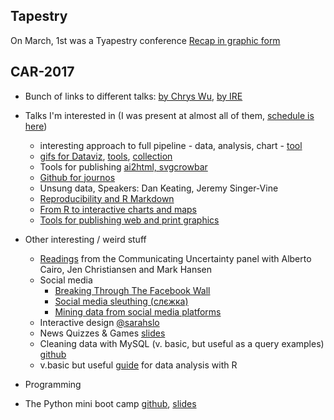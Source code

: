 ## Tapestry
On March, 1st was a Tyapestry conference
[Recap in graphic form](http://catherinemaddenrelay.com/blog/2017/3/6/tapestry-2017-recap)


## CAR-2017
* Bunch of links to different talks: [by Chrys Wu](http://blog.chryswu.com/2017/03/02/nicar17-slides-links-tutorials-nicar17/), [by IRE](https://ire.org/conferences/nicar2017/tipsheets-and-links/)
* Talks I'm interested in (I was present at almost all of them, [schedule is here](http://ire.org/conferences/nicar2017/schedule/))
  * interesting approach to full pipeline - data, analysis, chart - [tool](http://cjworkbench.org/)
  * [gifs for Dataviz](http://lenagroeger.com/datagifs/#/), [tools](https://github.com/lenagroeger/gifs), [collection](https://www.pinterest.com/jsvine/datagifs/)
  * Tools for publishing [ai2html, svgcrowbar](https://docs.google.com/presentation/d/1YSxRxrPTpCOyrYyJlyR_U33PuhZI2xYjCmISJp3KM3k/pub#slide=id.g1d0b3f77a7_0_0)
  * [Github for journos](https://github.com/hectorsector/nicar-17/blob/master/nicar.pdf) 
  * Unsung data, Speakers: Dan Keating, Jeremy Singer-Vine
  * [Reproducibility and R Markdown](https://andrewbtran.github.io/NICAR/2017/reproducibility-rmarkdown/creating_packages.html)
  * [From R to interactive charts and maps](http://paldhous.github.io/NICAR/2017/r-to-javascript.html)
  * [Tools for publishing web and print graphics](https://docs.google.com/presentation/d/1YSxRxrPTpCOyrYyJlyR_U33PuhZI2xYjCmISJp3KM3k/pub#slide=id.g1d0b3f77a7_0_0)
  
  
* Other interesting / weird stuff 
  * [Readings](https://www.dropbox.com/sh/3fhpxq4xsxkowto/AABzDLgyXnvIaOz2S9oPWFxBa/1SlidesNicar/1A_SLIDES_NICAR?dl=0) from the Communicating Uncertainty panel with Alberto Cairo, Jen Christiansen and Mark Hansen
  * Social media
    * [Breaking Through The Facebook Wall](https://docs.google.com/presentation/d/173oI8KaDYrK7KDznPoZvgTyEXkeVZ1sIWNgO_8CoGeE/edit#slide=id.g1d0f2ec0f7_0_307)
    * [Social media sleuthing (слєжка)](https://docs.google.com/document/d/1o8WongwlHqgUhHZAmkLEilJ43MMlKRTcMWZHIO8x1v4/edit)
    * [Mining data from social media platforms](https://github.com/lamthuyvo/social-media-data-scripts)
  * Interactive design [@sarahslo](https://twitter.com/sarahslo)
  * News Quizzes & Games  [slides](https://docs.google.com/presentation/d/18ZoWclvheo0ohYP0C82R7ESB0kCEh3V5QkTgaeHTSKA/edit#slide=id.p)
  * Cleaning data with MySQL (v. basic, but useful as a query examples) [github](https://github.com/mlalexander/NICARSQL)
  * v.basic but useful [guide](http://paldhous.github.io/NICAR/2017/r-analysis.html) for data analysis with R 
  
* Programming
 * The Python mini boot camp [github](https://github.com/ireapps/pycar), [slides](https://ireapps.github.io/pycar/pycar_intro.html#/1)
 
